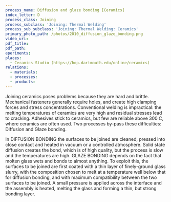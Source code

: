 ```yaml
---
process_name: Diffusion and glaze bonding [Ceramics]
index_letter: D
process_class: Joining
process_subclass: 'Joining: Thermal Welding'
process_sub_subclass: 'Joining: Thermal Welding: Ceramics'
primary_photo_path: /photos/2010_diffusion_glaze_bonding.png
video_uri:
pdf_title:
pdf_path:
eperiments:
places:
  - Ceramics Studio (https://hop.dartmouth.edu/online/ceramics)
relations:
  - materials:
  - processes:
  - products:
---
```


Joining ceramics poses problems because they are hard and brittle. Mechanical fasteners generally require holes, and create high clamping forces and stress concentrations. Conventional welding is impractical: the melting temperatures of ceramics are very high and residual stresses lead to cracking. Adhesives stick to ceramics, but few are reliable above 300 C, where ceramics are often used. Two processes by-pass these difficulties: Diffusion and Glaze bonding. 

In DIFFUSION BONDING the surfaces to be joined are cleaned, pressed into close contact and heated in vacuum or a controlled atmosphere. Solid state diffusion creates the bond, which is of high quality, but the process is slow and the temperatures are high. GLAZE BONDING depends on the fact that molten glass wets and bonds to almost anything. To exploit this, the surfaces to be joined are first coated with a thin layer of finely-ground glass slurry, with the composition chosen to melt at a temperature well below that for diffusion bonding, and with maximum compatibility between the two surfaces to be joined. A small pressure is applied across the interface and the assembly is heated, melting the glass and forming a thin, but strong bonding layer.